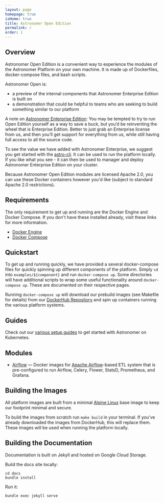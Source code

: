 ```yaml
---
layout: page
homepage: true
isHome: true
title: Astronomer Open Edition
permalink: /
order: 1
---
```


## Overview

Astronomer Open Edition is a convenient way to experience the
modules of the Astronomer Platform on your own machine. It is
made up of Dockerfiles, docker-compose files, and bash scripts.

Astronomer Open is:

* a preview of the internal components that Astronomer Enterprise Edition is built on
* a demonstration that could be helpful to teams who are seeking to build something similar to our platform

<div class="licensing">
A note on <a href="https://enterprise.astronomer.io">Astronomer
Enterprise Edition</a>: You may be tempted to try to run Open
Edition yourself as a way to save a buck, but you’d be reinventing
the wheel that is Enterprise Edition. Better to just grab an
Enterprise license from us, and then you’ll get support for
everything from us, while still having full access to all the
source code.

To see the value we have added with Astronomer Enterprise, we
suggest you get started with the [astro-cli](https://github.com/astronomerio/astro-cli).
It can be used to run the platform locally. If you like what you
see - it can then be used to manager and deploy Astronomer 
Enterprise Edition on your cluster.
</div>

Because Astronomer Open Edition modules are licensed Apache 2.0,
you can use these Docker containers however you'd like
(subject to standard Apache 2.0 restrictions).

## Requirements

The only requirement to get up and running are the Docker Engine
and Docker Compose. If you don't have these installed already,
visit these links for more information.

* [Docker Engine](https://docs.docker.com/engine/installation/)
* [Docker Compose](https://docs.docker.com/compose/install/)

## Quickstart

To get up and running quickly, we have provided a several
docker-compose files for quickly spinning up different
components of the platform. Simply `cd` into
`examples/${component}` and run `docker-compose up`. Some
directories will have additional scripts to wrap some useful
functionality around `docker-compose up`. These are documented on
their respective pages.

Running `docker-compose up` will download our prebuild images (see
Makefile for details) from our
[DockerHub Repository](https://hub.docker.com/u/astronomerinc/)
and spin up containers running the various platform systems.

## Guides

Check out our
[various setup guides](https://enterprise.astronomer.io/guides/)
to get started with Astronomer on Kubernetes.

## Modules

* [Airflow](/airflow) — Docker images for
  [Apache Airflow](https://airflow.apache.org/)-based ETL system
  that is pre-configured to run Airflow, Celery, Flower, StatsD,
  Prometheus, and Grafana.

## Building the Images

All platform images are built from a minimal
[Alpine Linux](https://alpinelinux.org/) base image to keep our
footprint minimal and secure.

To build the images from scratch run `make build` in your
terminal. If you've already downloaded the images from DockerHub,
this will replace them. These images will be used when running the
platform locally.

## Building the Documentation

Documentation is built on Jekyll and hosted on Google Cloud Storage.

Build the docs site locally:

```
cd docs
bundle install
```

Run it:

```
bundle exec jekyll serve
```
